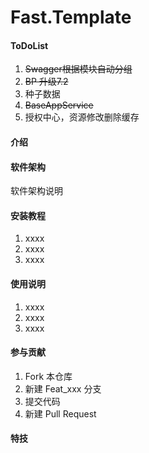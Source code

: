 # Fast.Template
#### ToDoList

1. ~~Swagger根据模块自动分组~~
2. ~~BP 升级7.2~~
3. 种子数据
4. ~~BaseAppService~~
5. 授权中心，资源修改删除缓存

#### 介绍


#### 软件架构
软件架构说明


#### 安装教程

1.  xxxx
2.  xxxx
3.  xxxx

#### 使用说明

1.  xxxx
2.  xxxx
3.  xxxx

#### 参与贡献

1.  Fork 本仓库
2.  新建 Feat_xxx 分支
3.  提交代码
4.  新建 Pull Request


#### 特技
